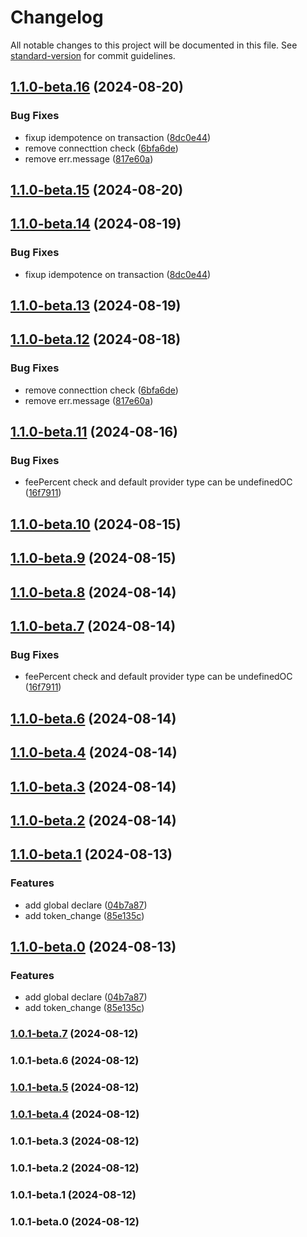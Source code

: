 # Changelog

All notable changes to this project will be documented in this file. See [standard-version](https://github.com/conventional-changelog/standard-version) for commit guidelines.

## [1.1.0-beta.16](https://gitlab.okg.com/okfe/tests/dex-widget/compare/v1.1.0-beta.10...v1.1.0-beta.16) (2024-08-20)


### Bug Fixes

* fixup idempotence on transaction ([8dc0e44](https://gitlab.okg.com/okfe/tests/dex-widget/commit/8dc0e445775f85faebc6e62d2123b06bad06c89e))
* remove connecttion check ([6bfa6de](https://gitlab.okg.com/okfe/tests/dex-widget/commit/6bfa6de94ded115ed9e2394d11b611329949d09e))
* remove err.message ([817e60a](https://gitlab.okg.com/okfe/tests/dex-widget/commit/817e60aa22eaf27caaece7e4a947890974617113))

## [1.1.0-beta.15](https://gitlab.okg.com/okfe/tests/dex-widget/compare/v1.1.0-beta.14...v1.1.0-beta.15) (2024-08-20)

## [1.1.0-beta.14](https://gitlab.okg.com/okfe/tests/dex-widget/compare/v1.1.0-beta.13...v1.1.0-beta.14) (2024-08-19)


### Bug Fixes

* fixup idempotence on transaction ([8dc0e44](https://gitlab.okg.com/okfe/tests/dex-widget/commit/8dc0e445775f85faebc6e62d2123b06bad06c89e))

## [1.1.0-beta.13](https://gitlab.okg.com/okfe/tests/dex-widget/compare/v1.1.0-beta.12...v1.1.0-beta.13) (2024-08-19)

## [1.1.0-beta.12](https://gitlab.okg.com/okfe/tests/dex-widget/compare/v1.1.0-beta.11...v1.1.0-beta.12) (2024-08-18)


### Bug Fixes

* remove connecttion check ([6bfa6de](https://gitlab.okg.com/okfe/tests/dex-widget/commit/6bfa6de94ded115ed9e2394d11b611329949d09e))
* remove err.message ([817e60a](https://gitlab.okg.com/okfe/tests/dex-widget/commit/817e60aa22eaf27caaece7e4a947890974617113))

## [1.1.0-beta.11](https://gitlab.okg.com/okfe/tests/dex-widget/compare/v1.1.0-beta.6...v1.1.0-beta.11) (2024-08-16)


### Bug Fixes

* feePercent check and default provider type can be undefinedOC ([16f7911](https://gitlab.okg.com/okfe/tests/dex-widget/commit/16f791113e0405894fb280756e88c510300cdb4a))

## [1.1.0-beta.10](https://gitlab.okg.com/okfe/tests/dex-widget/compare/v1.1.0-beta.9...v1.1.0-beta.10) (2024-08-15)

## [1.1.0-beta.9](https://gitlab.okg.com/okfe/tests/dex-widget/compare/v1.1.0-beta.8...v1.1.0-beta.9) (2024-08-15)

## [1.1.0-beta.8](https://gitlab.okg.com/okfe/tests/dex-widget/compare/v1.1.0-beta.7...v1.1.0-beta.8) (2024-08-14)

## [1.1.0-beta.7](https://gitlab.okg.com/okfe/tests/dex-widget/compare/v1.1.0-beta.3...v1.1.0-beta.7) (2024-08-14)


### Bug Fixes

* feePercent check and default provider type can be undefinedOC ([16f7911](https://gitlab.okg.com/okfe/tests/dex-widget/commit/16f791113e0405894fb280756e88c510300cdb4a))

## [1.1.0-beta.6](https://gitlab.okg.com/okfe/tests/dex-widget/compare/v1.1.0-beta.4...v1.1.0-beta.6) (2024-08-14)

## [1.1.0-beta.4](https://gitlab.okg.com/okfe/tests/dex-widget/compare/v1.1.0-beta.3...v1.1.0-beta.4) (2024-08-14)

## [1.1.0-beta.3](https://gitlab.okg.com/okfe/tests/dex-widget/compare/v1.1.0-beta.0...v1.1.0-beta.3) (2024-08-14)

## [1.1.0-beta.2](https://gitlab.okg.com/okfe/tests/dex-widget/compare/v1.1.0-beta.1...v1.1.0-beta.2) (2024-08-14)

## [1.1.0-beta.1](https://gitlab.okg.com/okfe/tests/dex-widget/compare/v1.0.1-beta.7...v1.1.0-beta.1) (2024-08-13)


### Features

* add global declare ([04b7a87](https://gitlab.okg.com/okfe/tests/dex-widget/commit/04b7a87a9d9cf4570abc5f77a8bdf6172eedaf70))
* add token_change ([85e135c](https://gitlab.okg.com/okfe/tests/dex-widget/commit/85e135c9834f9bd923b2d7f538a2362ec0cf70c0))

## [1.1.0-beta.0](https://gitlab.okg.com/okfe/tests/dex-widget/compare/v1.0.1-beta.5...v1.1.0-beta.0) (2024-08-13)


### Features

* add global declare ([04b7a87](https://gitlab.okg.com/okfe/tests/dex-widget/commit/04b7a87a9d9cf4570abc5f77a8bdf6172eedaf70))
* add token_change ([85e135c](https://gitlab.okg.com/okfe/tests/dex-widget/commit/85e135c9834f9bd923b2d7f538a2362ec0cf70c0))

### [1.0.1-beta.7](https://gitlab.okg.com/okfe/tests/dex-widget/compare/v1.0.1-beta.6...v1.0.1-beta.7) (2024-08-12)

### 1.0.1-beta.6 (2024-08-12)

### [1.0.1-beta.5](https://gitlab.okg.com/okfe/tests/dex-widget/compare/v1.0.1-beta.4...v1.0.1-beta.5) (2024-08-12)

### [1.0.1-beta.4](https://gitlab.okg.com/okfe/tests/dex-widget/compare/v1.0.1-beta.3...v1.0.1-beta.4) (2024-08-12)

### 1.0.1-beta.3 (2024-08-12)

### 1.0.1-beta.2 (2024-08-12)

### 1.0.1-beta.1 (2024-08-12)

### 1.0.1-beta.0 (2024-08-12)
